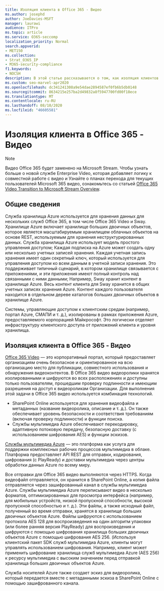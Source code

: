 ```yaml
---
title: Изоляция клиента в Office 365 - Видео
ms.author: josephd
author: JoeDavies-MSFT
manager: laurawi
audience: ITPro
ms.topic: article
ms.service: O365-seccomp
localization_priority: Normal
search.appverid:
- MET150
ms.collection:
- Strat_O365_IP
- M365-security-compliance
f1.keywords:
- NOCSH
description: В этой статье рассказывается о том, как изоляция клиентов хранит сохраненные видеозаписи каждого клиента отдельно в Office 365 Video.
ms.custom: seo-marvel-apr2020
ms.openlocfilehash: dc341241308a9e54dae2894587ef0fb6b5db0148
ms.sourcegitcommit: 8634215e257ba2d49832a8f5947700fd00f18ece
ms.translationtype: MT
ms.contentlocale: ru-RU
ms.lasthandoff: 08/10/2020
ms.locfileid: "46605581"
---
```

# <a name="tenant-isolation-in-office-365-video"></a>Изоляция клиента в Office 365 - Видео

> [!NOTE]
> Видео Office 365 будет заменено на Microsoft Stream. Чтобы узнать больше о новой службе Enterprise Video, которая добавляет логику к совместной работе с видео и Узнайте о планах перехода для текущих пользователей Microsoft 365 видео, ознакомьтесь со статьей [Office 365 Video Transition to Microsoft Stream Overview](https://docs.microsoft.com/stream/migrate-from-office-365).

## <a name="introduction"></a>Общие сведения

Служба хранилища Azure используется для хранения данных для нескольких служб Office 365, в том числе Office 365 Video и Sway. Хранилище Azure включает хранилище больших двоичных объектов, которое является масштабируемым хранилищем облачных объектов на основе REST, используемым для хранения неструктурированных данных. Служба хранилища Azure использует модель простого управления доступом; Каждая подписка на Azure может создать одну или несколько учетных записей хранения. Каждая учетная запись хранения имеет один секретный ключ, который используется для управления доступом ко всем данным в учетной записи хранения. Это поддерживает типичный сценарий, в котором хранилище связывается с приложениями, и эти приложения имеют полный контроль над связанными с ними данными; Например, Sway хранит контент в хранилище Azure. Весь контент клиента для Sway хранится в общих учетных записях хранения Azure. Контент каждого пользователя находится в отдельном дереве каталогов больших двоичных объектов в хранилище Azure.

Системы, управляющие доступом к клиентским средам (например, портал Azure, СМАПИ и т. д.), изолированы в рамках приложения Azure, предоставляемого корпорацией Майкрософт. Это логически отделяет инфраструктуру клиентского доступа от приложений клиента и уровня хранилища.

## <a name="tenant-isolation-in-office-365-video"></a>Изоляция клиента в Office 365 - Видео

[Office 365 Video](https://support.office.com/article/Meet-Office-365-Video-ca1cc1a9-a615-46e1-b6a3-40dbd99939a6) — это корпоративный портал, который предоставляет организациям очень безопасное и ориентированное на всю организацию место для публикации, совместного использования и обнаружения видеоконтентов. В Office 365 видео видеоролики хранятся изолированными и шифруются во всех расположениях и доступны только пользователям, прошедшим проверку подлинности и имеющим разрешения на доступ к видеороликам Организации. Для выполнения этой задачи в Office 365 видео используется комбинация технологий.

- SharePoint Online используется для хранения видеофайла и метаданных (название видеоролика, описание и т. д.). Он также обеспечивает уровень безопасности и соответствия требованиям (включая проверку подлинности) и функции поиска.
- Службы мультимедиа Azure обеспечивают перекодировку, адаптивную потоковую передачу, безопасную доставку (с использованием шифрования AES) и функции эскизов.

[Службы мультимедиа Azure](https://azure.microsoft.com/services/media-services/) — это платформа как услуга для поддержки комплексных рабочих процессов мультимедиа в облаке. Платформа предоставляет API REST для отправки, кодирования, шифрования (с PlayReady) и доставки мультимедиа через центры обработки данных Azure по всему миру.

Все отправки для Office 365 видео выполняются через HTTPS. Когда видеофайл отправляется, он хранится в SharePoint Online, а копия файла отправляется через зашифрованный канал в службы мультимедиа Azure. Службы мультимедиа Azure переписывают видео в несколько форматов, оптимизированных для просмотра интерфейса (например, для мобильных устройств, низкой пропускной способности, высокой пропускной способностью и т. д.). Эти файлы, а также исходный файл, полученный во время отправки, хранятся в хранилище больших двоичных объектов Azure. Файлы шифруются с использованием протокола AES 128 для воспроизведения на один алгоритм упаковки (или более ранняя версия PlayReady) для воспроизведения и шифруются с помощью шифрования хранилища больших двоичных объектов Azure с помощью шифрования AES 256. (Используя клиентский пакет SDK служб мультимедиа Azure, клиенты могут управлять использованием шифрования. Например, клиент может применить шифрование хранилища служб мультимедиа Azure (AES 256) к ресурсу мультимедиа с высоким значением перед отправкой хранилища больших двоичных объектов Azure.

Служба носителей Azure также создает эскиз для видеоролика, который передается вместе с метаданными эскиза в SharePoint Online с помощью зашифрованного канала.
